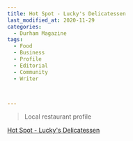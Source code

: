 ```yaml
---
title: Hot Spot - Lucky's Delicatessen
last_modified_at: 2020-11-29
categories:
  - Durham Magazine
tags:
  - Food
  - Business
  - Profile
  - Editorial 
  - Community
  - Writer



---
```


> Local restaurant profile

[Hot Spot - Lucky's Delicatessen](https://issuu.com/shannonmedia/docs/dma17_issuu/82)
